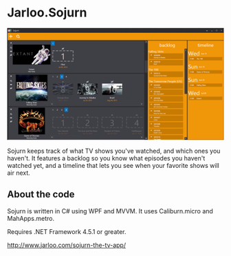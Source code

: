 Jarloo.Sojurn
=============

![alt tag](/images/screenshot1.png)

Sojurn keeps track of what TV shows you've watched, and which ones you haven't. It features a backlog so you know what episodes you haven't watched yet, and a timeline that lets you see when your favorite shows will air next. 



About the code
--------------

Sojurn is written in C# using WPF and MVVM. It uses Caliburn.micro and MahApps.metro.


Requires .NET Framework 4.5.1 or greater.


http://www.jarloo.com/sojurn-the-tv-app/



